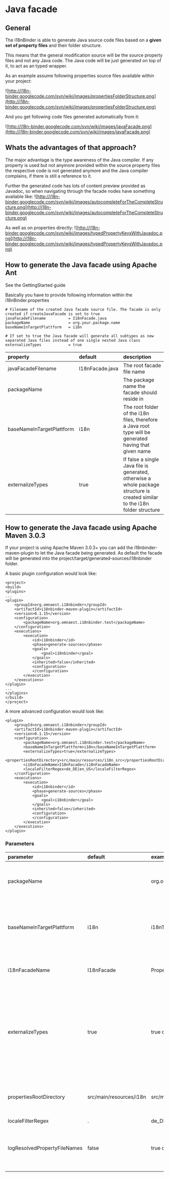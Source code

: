 # Java facade #

## General ##
The i18nBinder is able to generate Java source code files based on a **given set of property files** and their folder structure.

This means that the general modification source will be the source property files and not any Java code. The Java code will
be just generated on top of it, to act as an typed wrapper.

As an example assume following properties source files available within your project:

![http://i18n-binder.googlecode.com/svn/wiki/images/propertiesFolderStructure.png](http://i18n-binder.googlecode.com/svn/wiki/images/propertiesFolderStructure.png)

And you get following code files generated automatically from it:

![http://i18n-binder.googlecode.com/svn/wiki/images/javaFacade.png](http://i18n-binder.googlecode.com/svn/wiki/images/javaFacade.png)


## Whats the advantages of that approach? ##

The major advantage is the type awareness of the Java compiler. If any property is used but not anymore provided within the source property files
the respective code is not generated anymore and the Java compiler complains, if there is still a reference to it.

Further the generated code has lots of content preview provided as Javadoc, so when navigating through the facade nodes have something available like:
![http://i18n-binder.googlecode.com/svn/wiki/images/autocompleteForTheCompleteStructure.png](http://i18n-binder.googlecode.com/svn/wiki/images/autocompleteForTheCompleteStructure.png)

As well as on properties directly:
![http://i18n-binder.googlecode.com/svn/wiki/images/typedPropertyKeysWithJavadoc.png](http://i18n-binder.googlecode.com/svn/wiki/images/typedPropertyKeysWithJavadoc.png)

## How to generate the Java facade using Apache Ant ##

See the GettingStarted guide

Basically you have to provide following information within the i18nBinder.properties

```
# Filename of the created Java facade source file. The facade is only created if createJavaFacade is set to true
javaFacadeFilename          = I18nFacade.java
packageName                 = org.your.package.name
baseNameInTargetPlattform   = i18n

# If set to true the Java facade will generate all subtypes as new separated Java files instead of one single nested Java class
externalizeTypes            = true
```

|property|default|description|
|:-------|:------|:----------|
|javaFacadeFilename|I18nFacade.java|The root facade file name|
|packageName|       |The package name the facade should reside in|
|baseNameInTargetPlattform|i18n   |The root folder of the i18n files, therefore a Java root type will be generated having that given name|
|externalizeTypes|true   |If false a single Java file is generated, otherwise a whole package structure is created similar to the i18n folder structure|

## How to generate the Java facade using Apache Maven 3.0.3 ##

If your project is using Apache Maven 3.0.3+ you can add the i18nbinder-maven-plugin to let the Java facade being generated.
As default the facade will be generated into the project/target/generated-sources/i18nbinder folder.

A basic plugin configuration would look like:

```
<project>
<build>
<plugins>
...
<plugin>
	<groupId>org.omnaest.i18nbinder</groupId>
	<artifactId>i18nbinder-maven-plugin</artifactId>
	<version>0.1.15</version>
	<configuration>
		<packageName>org.omnaest.i18nbinder.test</packageName>
	</configuration>
	<executions>
		<execution>
			<id>i18nbinder</id>
			<phase>generate-sources</phase>
			<goals>
				<goal>i18nbinder</goal>
			</goals>
			<inherited>false</inherited>
			<configuration>
			</configuration>
		</execution>
	</executions>
</plugin>
...
</plugins>
</build>
</project>
```

A more advanced configuration would look like:
```
<plugin>
	<groupId>org.omnaest.i18nbinder</groupId>
	<artifactId>i18nbinder-maven-plugin</artifactId>
	<version>0.1.15</version>
	<configuration>
		<packageName>org.omnaest.i18nbinder.test</packageName>
		<baseNameInTargetPlattform>i18n</baseNameInTargetPlattform>
		<externalizeTypes>true</externalizeTypes>
		<propertiesRootDirectory>src/main/resources/i18n_src</propertiesRootDirectory>
		<i18nFacadeName>I18nFacade</i18nFacadeName>
		<localeFilterRegex>de_DE|en_US</localeFilterRegex>
	</configuration>
	<executions>
		<execution>
			<id>i18nbinder</id>
			<phase>generate-sources</phase>
			<goals>
				<goal>i18nbinder</goal>
			</goals>
			<inherited>false</inherited>
			<configuration>
			</configuration>
		</execution>
	</executions>
</plugin>
```

### Parameters ###

|parameter|default|example|description|
|:--------|:------|:------|:----------|
|packageName|       |org.omnaest.i18nbinder.test|name of the package the Java facade is located in|
|baseNameInTargetPlattform|i18n   |i18nTranslation|name of the generated Java type for the root folder the i18n source files|
|i18nFacadeName|I18nFacade|PropertyFacade|The name of the generated Java facade|
|externalizeTypes|true   |true or false|If false only one single Java file is generated with nested types, otherwise a package folder structure is created similar to the i18n folders|
|propertiesRootDirectory|src/main/resources/i18n|src/main/resources/properties|The location root of the i18n properties files|
|localeFilterRegex|.|de\_DE|en\_US|Filter for specific locales. If there are more locales available as code should be generated for this filter can be used. It is a regular expression which should include all locales|
|logResolvedPropertyFileNames|false  |true or false|If set to true the i18nBinder logs which files are resolved and written|











